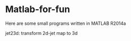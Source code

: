 # Matlab-for-fun
Here are some small programs written in MATLAB R2014a

jet23d: transform 2d-jet map to 3d
